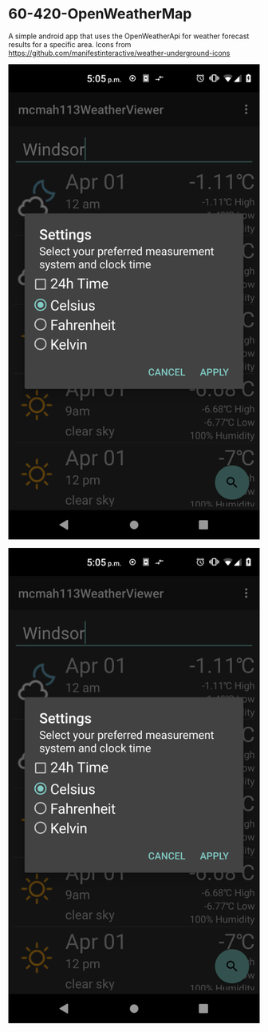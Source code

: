# 60-420-OpenWeatherMap
A simple android app that uses the OpenWeatherApi for weather forecast results for a specific area. Icons from https://github.com/manifestinteractive/weather-underground-icons

![Alt text](/screenshots/1.png?raw=true "Screenshot 1")

![Alt text](/screenshots/1.png?raw=true "Screenshot 2")
